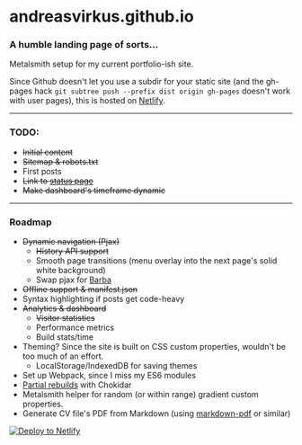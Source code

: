 # andreasvirkus.github.io
### A humble landing page of sorts...

Metalsmith setup for my current portfolio-ish site.

Since Github doesn't let you use a subdir for your static site
(and the gh-pages hack `git subtree push --prefix dist origin gh-pages`
doesn't work with user pages), this is hosted on [Netlify](https://netlify.com).

----------
### TODO:

- ~~Initial content~~
- ~~Sitemap & robots.txt~~
- First posts
- ~~Link to [status page](https://status.andreasvirkus.me)~~
- ~~Make dashboard's timeframe dynamic~~

----------
### Roadmap

- ~~Dynamic navigation (Pjax)~~
    - ~~History API support~~
    - Smooth page transitions (menu overlay into the next page's solid white background)
    - Swap pjax for [Barba](https://github.com/luruke/barba.js)
- ~~Offline support & manifest.json~~
- Syntax highlighting if posts get code-heavy
- ~~Analytics & dashboard~~
    - ~~Visitor statistics~~
    - Performance metrics
    - Build stats/time
- Theming? Since the site is built on CSS custom properties, wouldn't be too much of an effort.
    - LocalStorage/IndexedDB for saving themes
- Set up Webpack, since I miss my ES6 modules
- [Partial rebuilds](http://www.mograblog.com/2016/11/speed-up-metalsmith.html) with Chokidar
- Metalsmith helper for random (or within range) gradient custom properties.
- Generate CV file's PDF from Markdown (using [markdown-pdf](https://www.npmjs.com/package/markdown-pdf) or similar)


[![Deploy to Netlify](https://www.netlify.com/img/deploy/button.svg)](https://app.netlify.com/start/deploy?repository=https://github.com/andreasvirkus/metalsmith-boilerplate)
